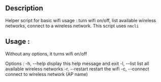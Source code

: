 ## Description
Helper script for basic wifi usage : turn wifi on/off, list available wireless networks, connect to a wireless network.
This script uses `nmcli`

## Usage :
Without any options, it turns wifi on/off

Options :
  -h, --help  display this help message and exit
  -l, --list  list all available wireless networks
  -r, --restart  restart the wifi
  -c, --connect <ssid>  connect to wireless network <ssid> (AP name)
